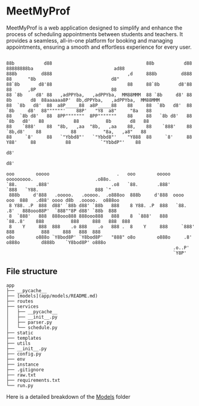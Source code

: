 # MeetMyProf
MeetMyProf is a web application designed to simplify and enhance the process of scheduling appointments between students and teachers. It provides a seamless, all-in-one platform for booking and managing appointments, ensuring a smooth and effortless experience for every user.

```
                                                                                                                              
88b           d88                                   88b           d88               88888888ba                              ad88  
888b         d888                            ,d     888b         d888               88      "8b                            d8"    
88`8b       d8'88                            88     88`8b       d8'88               88      ,8P                            88     
88 `8b     d8' 88   ,adPPYba,   ,adPPYba,  MM88MMM  88 `8b     d8' 88  8b       d8  88aaaaaa8P'  8b,dPPYba,   ,adPPYba,  MM88MMM  
88  `8b   d8'  88  a8P_____88  a8P_____88    88     88  `8b   d8'  88  `8b     d8'  88""""""'    88P'   "Y8  a8"     "8a   88     
88   `8b d8'   88  8PP"""""""  8PP"""""""    88     88   `8b d8'   88   `8b   d8'   88           88          8b       d8   88     
88    `888'    88  "8b,   ,aa  "8b,   ,aa    88,    88    `888'    88    `8b,d8'    88           88          "8a,   ,a8"   88     
88     `8'     88   `"Ybbd8"'   `"Ybbd8"'    "Y888  88     `8'     88      Y88'     88           88           `"YbbdP"'    88     
                                                                           d8'                                                    
                                                                          d8'

ooo        ooooo                         .   ooo        ooooo             ooooooooo.                       .o88o. 
`88.       .888'                       .o8   `88.       .888'             `888   `Y88.                     888 `" 
 888b     d'888   .ooooo.   .ooooo.  .o888oo  888b     d'888  oooo    ooo  888   .d88' oooo d8b  .ooooo.  o888oo  
 8 Y88. .P  888  d88' `88b d88' `88b   888    8 Y88. .P  888   `88.  .8'   888ooo88P'  `888""8P d88' `88b  888    
 8  `888'   888  888ooo888 888ooo888   888    8  `888'   888    `88..8'    888          888     888   888  888    
 8    Y     888  888    .o 888    .o   888 .  8    Y     888     `888'     888          888     888   888  888    
o8o        o888o `Y8bod8P' `Y8bod8P'   "888" o8o        o888o     .8'     o888o        d888b    `Y8bod8P' o888o   
                                                              .o..P'                                              
                                                              `Y8P'                                                                                        
```
                                                                                                                        
## File structure
```
app
├── __pycache__
├── [models](app/models/README.md)
├── routes
├── services
│   ├── __pycache__
│   ├── __init__.py
│   ├── parser.py
│   └── schedule.py
├── static
├── templates
├── utils
├── __init__.py
├── config.py
├── env
├── instance
├── .gitignore
├── raw.txt
├── requirements.txt
└── run.py
```

Here is a detailed breakdown of the [Models](app/models/README.md) folder






     
